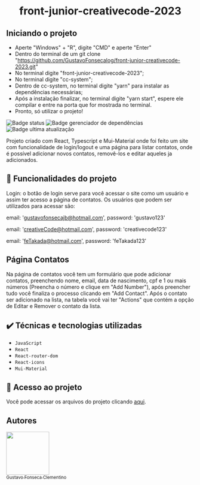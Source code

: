 <h1 align="center"> front-junior-creativecode-2023 </h1>

## Iniciando o projeto

- Aperte "Windows" + "R", digite "CMD" e aperte "Enter"
- Dentro do terminal de um git clone "https://github.com/GustavoFonsecalog/front-junior-creativecode-2023.git"
- No terminal digite "front-junior-creativecode-2023";
- No terminal digite "cc-system";
- Dentro de cc-system, no terminal digite "yarn" para instalar as dependências necessárias;
- Após a instalação finalizar, no terminal digite "yarn start", espere ele compilar e entre na porta que for mostrada no terminal.
- Pronto, só utilizar o projeto!

![Badge status](https://img.shields.io/badge/STATUS-FINALIZADO-green)
![Badge gerenciador de dependências](https://img.shields.io/badge/Yarn-1.22.19-blue)
![Badge ultima atualização](https://img.shields.io/badge/Ultima%20atualiza%C3%A7%C3%A3o-Abril-yellow)

Projeto criado com React, Typescript e Mui-Material onde foi feito um site com funcionalidade de login/logout e uma página para listar contatos, onde é possível adicionar novos contatos, removê-los e editar aqueles ja adicionados.

## :hammer: Funcionalidades do projeto

Login: o botão de login serve para você acessar o site como um usuário e assim ter acesso a página de contatos. Os usuários que podem ser utilizados para acessar são:
 
 email: 'gustavofonsecajb@hotmail.com',
 password: 'gustavo123'
  
 email: 'creativeCode@hotmail.com',
 password: 'creativecode123'
  
 email: 'feTakada@hotmail.com',
 password: 'feTakada123'

## Página Contatos

Na página de contatos você tem um formulário que pode adicionar contatos, preenchendo nome, email, data de nascimento, cpf e 1 ou mais números (Preencha o número e clique em "Add Number"), após preencher tudo você finaliza o processo clicando em "Add Contact". Após o contato ser adicionado na lista, na tabela você vai ter "Actions" que contém a opção de Editar e Remover o contato da lista.

## ✔️ Técnicas e tecnologias utilizadas

- ``JavaScript``
- ``React``
- ``React-router-dom``
- ``React-icons``
- ``Mui-Material``

## 📁 Acesso ao projeto
Você pode acessar os arquivos do projeto clicando [aqui](https://github.com/GustavoFonsecalog/front-junior-creativecode-2023/tree/main/cc-system).

## Autores

[<img src="https://avatars.githubusercontent.com/u/83730260?v=4" width=115><br><sub> Gustavo Fonseca Clementino </sub>](https://github.com/GustavoFonsecalog)
